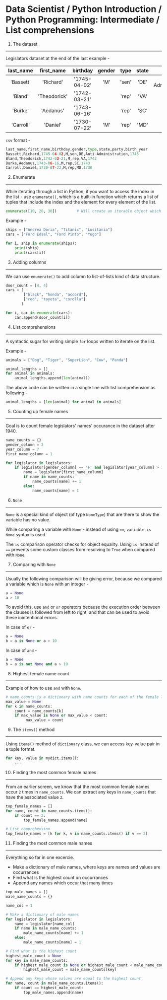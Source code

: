 Data Scientist / Python Introduction / Python Programming: Intermediate / List comprehensions
=============================================================================================

1. The dataset
--------------

Legislators dataset at the end of the last example -

last\_name | first\_name | birthday | gender | type | state | party | birth\_year
:---:|:---:|:---:|:---:|:---:|:---:|:---:|:---:
'Bassett' | 'Richard' | '1745-04-02' | 'M' | 'sen' | 'DE' | 'Anti-Administration' | 1745
'Bland' | 'Theodorick' | '1742-03-21' | | 'rep' | 'VA' | | 1742
'Burke' | 'Aedanus' | '1743-06-16' | | 'rep' | 'SC' | | 1743
'Carroll' | 'Daniel' | '1730-07-22' | 'M' | 'rep' | 'MD' | | 1730

`csv` format -

```python
last_name,first_name,birthday,gender,type,state,party,birth_year
Bassett,Richard,1745-04-02,M,sen,DE,Anti-Administration,1745
Bland,Theodorick,1742-03-21,M,rep,VA,1742
Burke,Aedanus,1743-06-16,M,rep,SC,1743
Carroll,Daniel,1730-07-22,M,rep,MD,1730
```

2. Enumerate
------------

While iterating through a list in Python, if you want to access the index in the list - use `enumerate()`, which is a built-in
function which returns a list of tuples that include the index and the element for every element of the list.

```python
enumerate([10, 20, 30])         # Will create an iterable object which after iterating over it will give - (0, 10), (1, 20) and (2, 30)
```

Example -

```python
ships = ["Andrea Doria", "Titanic", "Lusitania"]
cars = ["Ford Edsel", "Ford Pinto", "Yugo"]

for i, ship in enumerate(ships):
    print(ship)
    print(cars[i])
```

3. Adding columns
-----------------

We can use `enumerate()` to add column to list-of-lists kind of data structure.

```python
door_count = [4, 4]
cars = [
        ["black", "honda", "accord"],
        ["red", "toyota", "corolla"]
       ]

for i, car in enumerate(cars):
    car.append(door_count[i])
```

4. List comprehensions
----------------------

A syntactic sugar for writing simple `for` loops written to iterate on the list.

Example - 

```python
animals = ["Dog", "Tiger", "SuperLion", "Cow", "Panda"]

animal_lengths = []
for animal in animals:
    animal_lengths.append(len(animal))
```

The above code can be written in a single line with list comprehension as following -

```python
animal_lengths = [len(animal) for animal in animals]
```

5. Counting up female names
---------------------------

Goal is to count female legislators' names' occurance in the dataset after 1940.

```python
name_counts = {}
gender_column = 3
year_column = 7
first_name_column = 1

for legislator in legislators:
    if legislator[gender_column] == 'F' and legislator[year_column] > 1940:
        name = legislator[first_name_column]
        if name in name_counts:
            name_counts[name] += 1
        else:
            name_counts[name] = 1
```

6. `None`
---------

`None` is a special kind of object (of type `NoneType`) that are there to show the variable has no value.

While comparing a variable with `None` - instead of using `==`, `variable is None` syntax is used.

The `is` comparison operator checks for object equality. Using `is` instead of `==` prevents some custom classes
from resolving to `True` when compared with `None`.

7. Comparing with `None`
------------------------

Usually the following comparison will be giving error, because we compared a variable which is `None` with an integer - 

```python
a = None
a > 10
```

To avoid this, use `and` or `or` operators because the execution order between the clauses is followed from left to right,
and that can be used to avoid these inintentional errors.

In case of `or` -

```python
a = None
b = a is None or a > 10
``` 

In case of `and` -

```python
a = None
b = a is not None and a > 10
```

8. Highest female name count
----------------------------

Example of how to use `and` with `None`.

```python
# name_counts is a dictionary with name counts for each of the female legislator
max_value = None
for k in name_counts:
    count = name_counts[k]
    if max_value is None or max_value < count:
         max_value = count
```

9. The `items()` method
-----------------------

Using `items()` method of `dictionary` class, we can access key-value pair in a tuple format.

```python
for key, value in mydict.items():
    ...
```

10. Finding the most common female names
----------------------------------------

From an earlier screen, we know that the most common female names occur `2` times in `name_counts`.
We can extract any keys in `name_counts` that have the associated value `2`.

```python
top_female_names = []
for name, count in name_counts.items():
    if count == 2:
        top_female_names.append(name)

# List comprehension
top_female_names = [k for k, v in name_counts.items() if v == 2]
```

11. Finding the most common male names
--------------------------------------

Everything so far in one excercie.

- Make a dictionary of male names, where keys are names and values are occurrances
- Find what is the highest count on occurrances
- Append any names which occur that many times

```python
top_male_names = []
male_name_counts = {}

name_col = 1

# Make a dictionary of male names
for legislator in legislators:
    name = legislator[name_col]
    if name in male_name_counts:
        male_name_counts[name] += 1
    else:
        male_name_counts[name] = 1

# Find what is the highest count
highest_male_count = None
for key in male_name_counts:
    if highest_male_count is None or highest_male_count < male_name_counts[key]:
        highest_male_count = male_name_counts[key]

# Append any keys whose values are equal to the highest count
for name, count in male_name_counts.items():
    if count == highest_male_count:
        top_male_names.append(name)
```
